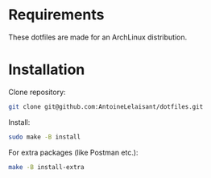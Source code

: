 # Requirements

These dotfiles are made for an ArchLinux distribution.

# Installation

Clone repository:

```bash
git clone git@github.com:AntoineLelaisant/dotfiles.git
```

Install:

```bash
sudo make -B install
```

For extra packages (like Postman etc.):

```bash
make -B install-extra
```
